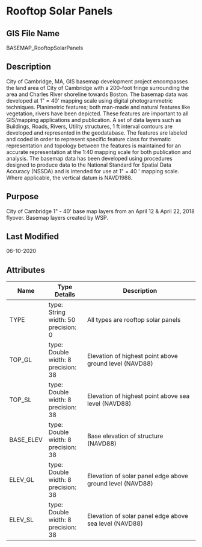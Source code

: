 # Rooftop Solar Panels
## GIS File Name
BASEMAP_RooftopSolarPanels
## Description
<DIV STYLE="text-align:Left;"><DIV><DIV><P><SPAN>City of Cambridge, MA, GIS basemap development project encompasses the land area of City of Cambridge with a 200-foot fringe surrounding the area and Charles River shoreline towards Boston. The basemap data was developed at 1" = 40' mapping scale using digital photogrammetric techniques. Planimetric features; both man-made and natural features like vegetation, rivers have been depicted. These features are important to all GIS/mapping applications and publication. A set of data layers such as Buildings, Roads, Rivers, Utility structures, 1 ft interval contours are developed and represented in the geodatabase. The features are labeled and coded in order to represent specific feature class for thematic representation and topology between the features is maintained for an accurate representation at the 1:40 mapping scale for both publication and analysis. The basemap data has been developed using procedures designed to produce data to the National Standard for Spatial Data Accuracy (NSSDA) and is intended for use at 1" = 40 ' mapping scale. Where applicable, the vertical datum is NAVD1988.</SPAN></P></DIV></DIV></DIV>

## Purpose
City of Cambridge 1" - 40' base map layers from an April 12 & April 22, 2018 flyover. Basemap layers created by WSP.
## Last Modified
06-10-2020
## Attributes
|Name|Type Details|Description|
|----|------------|-----------|
|TYPE|type: String<br/>width: 50<br/>precision: 0|All types are rooftop solar panels|
|TOP_GL|type: Double<br/>width: 8<br/>precision: 38|Elevation of highest point above ground level (NAVD88)|
|TOP_SL|type: Double<br/>width: 8<br/>precision: 38|Elevation of highest point above sea level (NAVD88)|
|BASE_ELEV|type: Double<br/>width: 8<br/>precision: 38|Base elevation of structure (NAVD88) |
|ELEV_GL|type: Double<br/>width: 8<br/>precision: 38|Elevation of solar panel edge above ground level (NAVD88)|
|ELEV_SL|type: Double<br/>width: 8<br/>precision: 38|Elevation of solar panel edge above sea level (NAVD88)|

